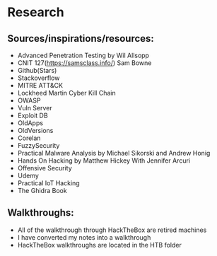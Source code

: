 # Research
## Sources/inspirations/resources:
 * Advanced Penetration Testing by Wil Allsopp
 * CNIT 127(https://samsclass.info/) Sam Bowne
 * Github(Stars)
 * Stackoverflow
 * MITRE ATT&CK 
 * Lockheed Martin Cyber Kill Chain
 * OWASP 
 * Vuln Server
 * Exploit DB
 * OldApps
 * OldVersions
 * Corelan
 * FuzzySecurity
 * Practical Malware Analysis by Michael Sikorski and Andrew Honig
 * Hands On Hacking by Matthew Hickey With Jennifer Arcuri
 * Offensive Security 
 * Udemy
 * Practical IoT Hacking
 * The Ghidra Book
## Walkthroughs:
 * All of the walkthrough through HackTheBox are retired machines
 * I have converted my notes into a walkthrough
 * HackTheBox walkthroughs are located in the HTB folder
